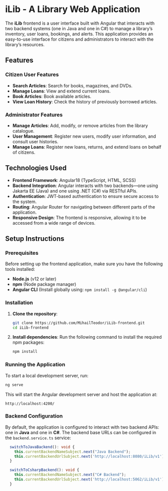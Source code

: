 
# iLib - A Library Web Application

The **iLib** frontend is a user interface built with Angular that interacts with two backend systems (one in Java and one in C#) to manage a library’s inventory, user loans, bookings, and alerts. This application provides an easy-to-use interface for citizens and administrators to interact with the library’s resources.

## Features

### Citizen User Features
- **Search Articles**: Search for books, magazines, and DVDs.
- **Manage Loans**: View and extend current loans.
- **Book Articles**: Book available articles.
- **View Loan History**: Check the history of previously borrowed articles.

### Administrator Features
- **Manage Articles**: Add, modify, or remove articles from the library catalogue.
- **User Management**: Register new users, modify user information, and consult user histories.
- **Manage Loans**: Register new loans, returns, and extend loans on behalf of citizens.

## Technologies Used

- **Frontend Framework**: Angular18 (TypeScript, HTML, SCSS)
- **Backend Integration**: Angular interacts with two backends—one using Jakarta EE (Java) and one using .NET (C#) via RESTful APIs.
- **Authentication**: JWT-based authentication to ensure secure access to the system.
- **Routing**: Angular Router for navigating between different parts of the application.
- **Responsive Design**: The frontend is responsive, allowing it to be accessed from a wide range of devices.

## Setup Instructions

### Prerequisites
Before setting up the frontend application, make sure you have the following tools installed:
- **Node.js** (v12 or later)
- **npm** (Node package manager)
- **Angular CLI** (Install globally using: `npm install -g @angular/cli`)

### Installation

1. **Clone the repository**:
   ```bash
   git clone https://github.com/MihailTeodor/iLib-frontend.git
   cd iLib-frontend
   ```

2. **Install dependencies**:
   Run the following command to install the required npm packages:
   ```bash
   npm install
   ```

### Running the Application

   To start a local development server, run:
   ```bash
   ng serve
   ```
   This will start the Angular development server and host the application at:
   ```
   http://localhost:4200/
   ```

### Backend Configuration

By default, the application is configured to interact with two backend APIs: one in **Java** and one in **C#**. The backend base URLs can be configured in the `backend.service.ts` service:

```typescript
  switchToJavaBackend(): void {
    this.currentBackendNameSubject.next("Java Backend");
    this.currentBackendUrlSubject.next('http://localhost:8080/iLib/v1');
  }

  switchToCsharpBackend(): void {
    this.currentBackendNameSubject.next("C# Backend");
    this.currentBackendUrlSubject.next('http://localhost:5062/iLib/v1');
  }
```
